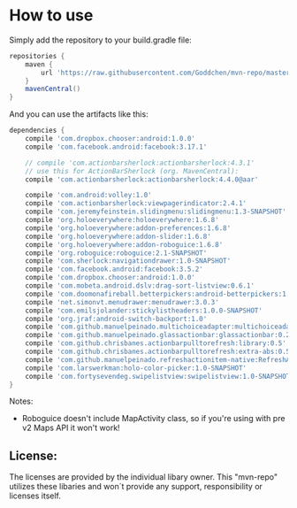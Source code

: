 How to use
========

Simply add the repository to your build.gradle file:

```groovy
repositories {
    maven {
        url 'https://raw.githubusercontent.com/Goddchen/mvn-repo/master/'
    }
    mavenCentral()
}
```

And you can use the artifacts like this:

```groovy
dependencies {
    compile 'com.dropbox.chooser:android:1.0.0'
    compile 'com.facebook.android:facebook:3.17.1'

    // compile 'com.actionbarsherlock:actionbarsherlock:4.3.1'
    // use this for ActionBarSherlock (org. MavenCentral):
    compile 'com.actionbarsherlock:actionbarsherlock:4.4.0@aar'

    compile 'com.android:volley:1.0'
    compile 'com.actionbarsherlock:viewpagerindicator:2.4.1'
    compile 'com.jeremyfeinstein.slidingmenu:slidingmenu:1.3-SNAPSHOT'
    compile 'org.holoeverywhere:holoeverywhere:1.6.8'
    compile 'org.holoeverywhere:addon-preferences:1.6.8'
    compile 'org.holoeverywhere:addon-slider:1.6.8'
    compile 'org.holoeverywhere:addon-roboguice:1.6.8'
    compile 'org.roboguice:roboguice:2.1-SNAPSHOT'
    compile 'com.sherlock:navigationdrawer:1.0-SNAPSHOT'
    compile 'com.facebook.android:facebook:3.5.2'
    compile 'com.dropbox.chooser:android:1.0.0'
    compile 'com.mobeta.android.dslv:drag-sort-listview:0.6.1'
    compile 'com.doomonafireball.betterpickers:android-betterpickers:1.3.1'
    compile 'net.simonvt.menudrawer:menudrawer:3.0.3'
    compile 'com.emilsjolander:stickylistheaders:1.0.0-SNAPSHOT'
    compile 'org.jraf:android-switch-backport:1.0'
    compile 'com.github.manuelpeinado.multichoiceadapter:multichoiceadapter:2.2.5'
    compile 'com.github.manuelpeinado.glassactionbar:glassactionbar:0.2.1'
    compile 'com.github.chrisbanes.actionbarpulltorefresh:library:0.5'
    compile 'com.github.chrisbanes.actionbarpulltorefresh:extra-abs:0.5'
    compile 'com.github.manuelpeinado.refreshactionitem-native:RefreshActionItem:1.0.3'
    compile 'com.larswerkman:holo-color-picker:1.0-SNAPSHOT'
    compile 'com.fortysevendeg.swipelistview:swipelistview:1.0-SNAPSHOT'
}
```

Notes:

- Roboguice doesn't include MapActivity class, so if you're using with pre v2 Maps API it won't work!

License:
--------
The licenses are provided by the individual libary owner. This "mvn-repo" utilizes these libaries and
won´t provide any support, responsibility or licenses itself.
